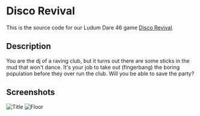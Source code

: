 # Disco Revival

This is the source code for our Ludum Dare 46 game [Disco Revival](https://ldjam.com/events/ludum-dare/46/disco-revival).

## Description

You are the dj of a raving club, but it turns out there are some sticks in the mud that won't dance. It's your job to take out (fingerbang) the boring population before they over run the club. Will you be able to save the party?

## Screenshots

![Title](https://static.jam.host/raw/f1f/b2/z/2c2aa.png)
![Floor](https://static.jam.host/raw/f1f/b2/z/2c2ab.png)
